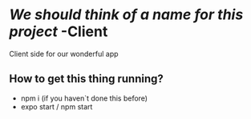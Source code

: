 # *We should think of a name for this project* -Client

Client side for our wonderful app

## How to get this thing running?
* npm i (if you haven`t done this before)
* expo start / npm start